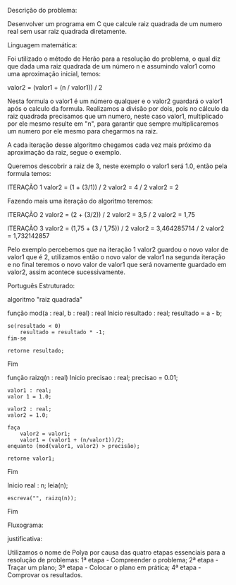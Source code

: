 Descrição do problema:

Desenvolver um programa em C que calcule raiz quadrada de um numero real sem usar raiz quadrada diretamente.


Linguagem matemática:

Foi utilizado o método de Herão para a resolução do problema, o qual diz que dada uma raiz quadrada de um número n e assumindo valor1 como uma aproximação inicial, temos:

valor2 = (valor1 + (n / valor1)) / 2

Nesta formula o valor1 é um número qualquer e o valor2 guardará o valor1 após o calculo da formula. Realizamos a divisão por dois, pois no cálculo da raiz quadrada precisamos que um numero, neste caso valor1, multiplicado por ele mesmo resulte em "n", para garantir que sempre multiplicaremos um numero por ele mesmo para chegarmos na raiz.

A cada iteração desse algoritmo chegamos cada vez mais próximo da aproximação da raiz, segue o exemplo.

Queremos descobrir a raiz de 3, neste exemplo o valor1 será 1.0, então pela formula temos: 

ITERAÇÃO 1
valor2 = (1 + (3/1)) / 2
valor2 = 4 / 2
valor2 = 2

Fazendo mais uma iteração do algoritmo teremos:

ITERAÇÃO 2
valor2 = (2 + (3/2)) / 2
valor2 = 3,5 / 2
valor2 = 1,75

ITERAÇÃO 3
valor2 = (1,75 + (3 / 1,75)) / 2
valor2 = 3,464285714 / 2
valor2 = 1,732142857

Pelo exemplo percebemos que na iteração 1 valor2 guardou o novo valor de valor1 que é 2, utilizamos então o novo valor de valor1 na segunda iteração e no final teremos o novo valor de valor1 que será novamente guardado em valor2, assim acontece sucessivamente.


Português Estruturado:

algoritmo "raiz quadrada"

função mod(a : real, b : real) : real
Inicio
	resultado : real;
	resultado = a - b;

	se(resultado < 0)
		resultado = resultado * -1;
	fim-se

	retorne resultado;
Fim

função raizq(n : real)
Inicio
    precisao : real;
    precisao = 0.01;

    valor1 : real;
    valor 1 = 1.0;

    valor2 : real;
    valor2 = 1.0;

    faça
        valor2 = valor1;
        valor1 = (valor1 + (n/valor1))/2;     
    enquanto (mod(valor1, valor2) > precisão);

    retorne valor1;
Fim

Inicio
	real : n;
	leia(n);

	escreva("", raizq(n));
Fim


Fluxograma:



justificativa:

Utilizamos o nome de Polya por causa das quatro etapas essenciais para a resolução de problemas: 1ª etapa - Compreender o problema; 2ª etapa - Traçar um plano; 3ª etapa - Colocar o plano em prática; 4ª etapa - Comprovar os resultados.


